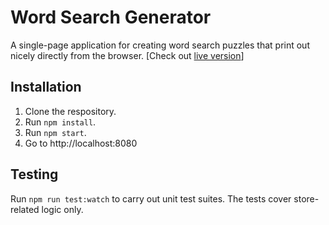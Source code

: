# Word Search Generator

A single-page application for creating word search puzzles that print out nicely directly from the browser. [Check out [live version](https://gulewi.cz/word-search-generator)]

## Installation

1. Clone the respository.
2. Run `npm install`.
3. Run `npm start`.
4. Go to http://localhost:8080

## Testing

Run `npm run test:watch` to carry out unit test suites. The tests cover store-related logic only.